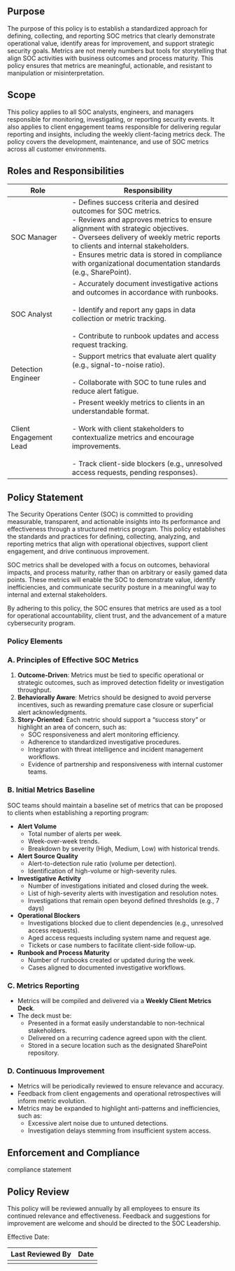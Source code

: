 ## Purpose
The purpose of this policy is to establish a standardized approach for defining, collecting, and reporting SOC metrics that clearly demonstrate operational value, identify areas for improvement, and support strategic security goals. Metrics are not merely numbers but tools for storytelling that align SOC activities with business outcomes and process maturity. This policy ensures that metrics are meaningful, actionable, and resistant to manipulation or misinterpretation.
## Scope
This policy applies to all SOC analysts, engineers, and managers responsible for monitoring, investigating, or reporting security events. It also applies to client engagement teams responsible for delivering regular reporting and insights, including the weekly client-facing metrics deck. The policy covers the development, maintenance, and use of SOC metrics across all customer environments.
## Roles and Responsibilities

| Role                   | Responsibility                                                                                                                                                                                                                                                                                                                                           |
| ---------------------- | -------------------------------------------------------------------------------------------------------------------------------------------------------------------------------------------------------------------------------------------------------------------------------------------------------------------------------------------------------- |
| SOC Manager            | - Defines success criteria and desired outcomes for SOC metrics.<br>- Reviews and approves metrics to ensure alignment with strategic objectives.<br>- Oversees delivery of weekly metric reports to clients and internal stakeholders.<br>- Ensures metric data is stored in compliance with organizational documentation standards (e.g., SharePoint). |
| SOC Analyst            | - Accurately document investigative actions and outcomes in accordance with runbooks.<br>    <br>- Identify and report any gaps in data collection or metric tracking.<br>    <br>- Contribute to runbook updates and access request tracking.                                                                                                           |
| Detection Engineer     | - Support metrics that evaluate alert quality (e.g., signal-to-noise ratio).<br>    <br>- Collaborate with SOC to tune rules and reduce alert fatigue.                                                                                                                                                                                                   |
| Client Engagement Lead | - Present weekly metrics to clients in an understandable format.<br>    <br>- Work with client stakeholders to contextualize metrics and encourage improvements.<br>    <br>- Track client-side blockers (e.g., unresolved access requests, pending responses).                                                                                          |

## Policy Statement
The Security Operations Center (SOC) is committed to providing measurable, transparent, and actionable insights into its performance and effectiveness through a structured metrics program. This policy establishes the standards and practices for defining, collecting, analyzing, and reporting metrics that align with operational objectives, support client engagement, and drive continuous improvement.

SOC metrics shall be developed with a focus on outcomes, behavioral impacts, and process maturity, rather than on arbitrary or easily gamed data points. These metrics will enable the SOC to demonstrate value, identify inefficiencies, and communicate security posture in a meaningful way to internal and external stakeholders.

By adhering to this policy, the SOC ensures that metrics are used as a tool for operational accountability, client trust, and the advancement of a mature cybersecurity program.
### Policy Elements

### **A. Principles of Effective SOC Metrics**
1. **Outcome-Driven**: Metrics must be tied to specific operational or strategic outcomes, such as improved detection fidelity or investigation throughput.
2. **Behaviorally Aware**: Metrics should be designed to avoid perverse incentives, such as rewarding premature case closure or superficial alert acknowledgments.
3. **Story-Oriented**: Each metric should support a “success story” or highlight an area of concern, such as:
    - SOC responsiveness and alert monitoring efficiency.
    - Adherence to standardized investigative procedures.
    - Integration with threat intelligence and incident management workflows.
    - Evidence of partnership and responsiveness with internal customer teams.
### **B. Initial Metrics Baseline**
SOC teams should maintain a baseline set of metrics that can be proposed to clients when establishing a reporting program:

- **Alert Volume**
    - Total number of alerts per week.
    - Week-over-week trends.
    - Breakdown by severity (High, Medium, Low) with historical trends.
- **Alert Source Quality**
    - Alert-to-detection rule ratio (volume per detection).
    - Identification of high-volume or high-severity rules.
- **Investigative Activity**
    - Number of investigations initiated and closed during the week.
    - List of high-severity alerts with investigation and resolution notes.
    - Investigations that remain open beyond defined thresholds (e.g., 7 days)
- **Operational Blockers**
    - Investigations blocked due to client dependencies (e.g., unresolved access requests).
    - Aged access requests including system name and request age.
    - Tickets or case numbers to facilitate client-side follow-up.
- **Runbook and Process Maturity**
    - Number of runbooks created or updated during the week.
    - Cases aligned to documented investigative workflows.
### **C. Metrics Reporting**

- Metrics will be compiled and delivered via a **Weekly Client Metrics Deck**.
- The deck must be:
    - Presented in a format easily understandable to non-technical stakeholders.
    - Delivered on a recurring cadence agreed upon with the client.
    - Stored in a secure location such as the designated SharePoint repository.
### **D. Continuous Improvement**
- Metrics will be periodically reviewed to ensure relevance and accuracy.
- Feedback from client engagements and operational retrospectives will inform metric evolution.
- Metrics may be expanded to highlight anti-patterns and inefficiencies, such as:
    - Excessive alert noise due to untuned detections.
    - Investigation delays stemming from insufficient system access.
## Enforcement and Compliance
compliance statement

## Policy Review
This policy will be reviewed annually by all employees to ensure its continued relevance and effectiveness. Feedback and suggestions for improvement are welcome and should be directed to the SOC Leadership.

Effective Date:

|Last Reviewed By     | Date    |
| --- | --- |
|     |     |
